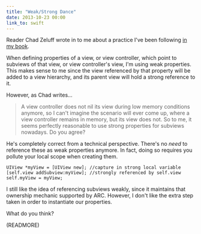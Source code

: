 ```yaml
---
title: "Weak/Strong Dance"
date: 2013-10-23 00:00
link_to: swift
---
```


Reader Chad Zeluff wrote in to me about a practice I've been following [in my book](https://leanpub.com/iosfrp).

When defining properties of a view, or view controller, which point to subviews of that view, or view controller's view, I'm using weak properties. This makes sense to me since the view referenced by that property will be added to a view hierarchy, and its parent view will hold a strong reference to it.

However, as Chad writes...

> A view controller does not nil its view during low memory conditions anymore, so I can't imagine the scenario will ever come up, where a view controller remains in memory, but its view does not. So to me, it seems perfectly reasonable to use strong properties for subviews nowadays. Do you agree?

He's completely correct from a technical perspective. There's no _need_ to reference these as weak properties anymore. In fact, doing so requires you pollute your local scope when creating them.

```
UIView *myView = [UIView new]; //capture in strong local variable
[self.view addSubview:myView]; //strongly referenced by self.view
self.myView = myView;
```

I still like the idea of referencing subviews weakly, since it maintains that ownership mechanic supported by ARC. However, I don't like the extra step taken in order to instantiate our properties.

What do you think?

(READMORE)
